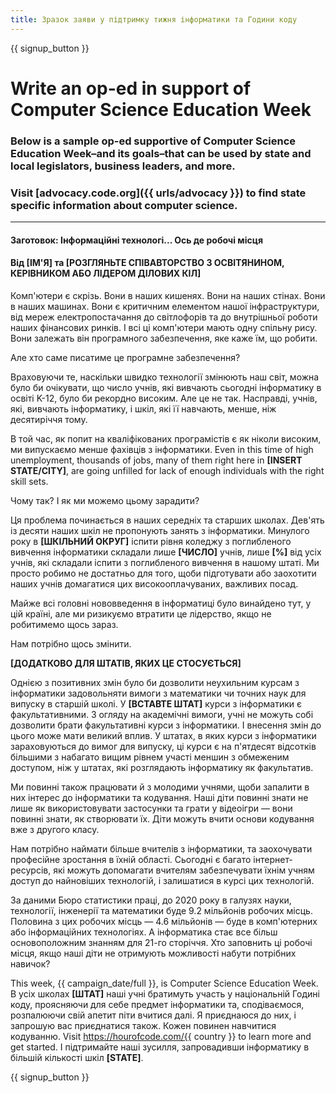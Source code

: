 ```yaml
---
title: Зразок заяви у підтримку тижня інформатики та Години коду
---
```


{{ signup_button }}

# Write an op-ed in support of Computer Science Education Week

### Below is a sample op-ed supportive of Computer Science Education Week–and its goals–that can be used by state and local legislators, business leaders, and more.

### Visit [advocacy.code.org]({{ urls/advocacy }}) to find state specific information about computer science.

* * *

#### Заготовок: Інформаційні технологі... Ось де робочі місця

#### Від [ІМ'Я] та [РОЗГЛЯНЬТЕ СПІВАВТОРСТВО З ОСВІТЯНИНОМ, КЕРІВНИКОМ АБО ЛІДЕРОМ ДІЛОВИХ КІЛ]

Комп'ютери є скрізь. Вони в наших кишенях. Вони на наших стінах. Вони в наших машинах. Вони є критичним елементом нашої інфраструктури, від мереж електропостачання до світлофорів та до внутрішньої роботи наших фінансових ринків. І всі ці комп'ютери мають одну спільну рису. Вони залежать він програмного забезпечення, яке каже їм, що робити.

Але хто саме писатиме це програмне забезпечення?

Враховуючи те, наскільки швидко технології змінюють наш світ, можна було би очікувати, що число учнів, які вивчають сьогодні інформатику в освіті K-12, було би рекордно високим. Але це не так. Насправді, учнів, які, вивчають інформатику, і шкіл, які її навчають, менше, ніж десятиріччя тому.

В той час, як попит на кваліфікованих програмістів є як ніколи високим, ми випускаємо менше фахівців з інформатики. Even in this time of high unemployment, thousands of jobs, many of them right here in **[INSERT STATE/CITY]**, are going unfilled for lack of enough individuals with the right skill sets.

Чому так? І як ми можемо цьому зарадити?

Ця проблема починається в наших середніх та старших школах. Дев'ять із десяти наших шкіл не пропонують занять з інформатики. Минулого року в **[ШКІЛЬНИЙ ОКРУГ]** іспити рівня коледжу з поглибленого вивчення інформатики складали лише **[ЧИСЛО]** учнів, лише **[%]** від усіх учнів, які складали іспити з поглибленого вивчення в нашому штаті. Ми просто робимо не достатньо для того, щоби підготувати або заохотити наших учнів домагатися цих високооплачуваних, важливих посад.

Майже всі головні нововведення в інформатиці було винайдено тут, у цій країні, але ми ризикуємо втратити це лідерство, якщо не робитимемо щось зараз.

Нам потрібно щось змінити.

**[ДОДАТКОВО ДЛЯ ШТАТІВ, ЯКИХ ЦЕ СТОСУЄТЬСЯ]**

Однією з позитивних змін було би дозволити неухильним курсам з інформатики задовольняти вимоги з математики чи точних наук для випуску в старшій школі. У **[ВСТАВТЕ ШТАТ]** курси з інформатики є факультативними. З огляду на академічні вимоги, учні не можуть собі дозволити брати факультативні курси з інформатики. І внесення змін до цього може мати великий вплив. У штатах, в яких курси з інформатики зараховуються до вимог для випуску, ці курси є на п'ятдесят відсотків більшими з набагато вищим рівнем участі меншин з обмеженим доступом, ніж у штатах, які розглядають інформатику як факультатив.

Ми повинні також працювати й з молодими учнями, щоби запалити в них інтерес до інформатики та кодування. Наші діти повинні знати не лише як використовувати застосунки та грати у відеоігри — вони повинні знати, як створювати їх. Діти можуть вчити основи кодування вже з другого класу.

Нам потрібно наймати більше вчителів з інформатики, та заохочувати професійне зростання в їхній області. Сьогодні є багато інтернет-ресурсів, які можуть допомагати вчителям забезпечувати їхнім учням доступ до найновіших технологій, і залишатися в курсі цих технологій.

За даними Бюро статистики праці, до 2020 року в галузях науки, технології, інженерії та математики буде 9.2 мільйонів робочих місць. Половина з цих робочих місць — 4.6 мільйонів — буде в комп'ютерних або інформаційних технологіях. А інформатика стає все більш основоположним знанням для 21-го сторіччя. Хто заповнить ці робочі місця, якщо наші діти не отримують можливості набути потрібних навичок?

This week, {{ campaign_date/full }}, is Computer Science Education Week. В усіх школах **[ШТАТ]** наші учні братимуть участь у національній Годині коду, проясняючи для себе предмет інформатики та, сподіваємося, розпалюючи свій апетит піти вчитися далі. Я приєднаюся до них, і запрошую вас приєднатися також. Кожен повинен навчитися кодуванню. Visit https://hourofcode.com/{{ country }} to learn more and get started. І підтримайте наші зусилля, запровадивши інформатику в більшій кількості шкіл **[STATE]**.

{{ signup_button }}